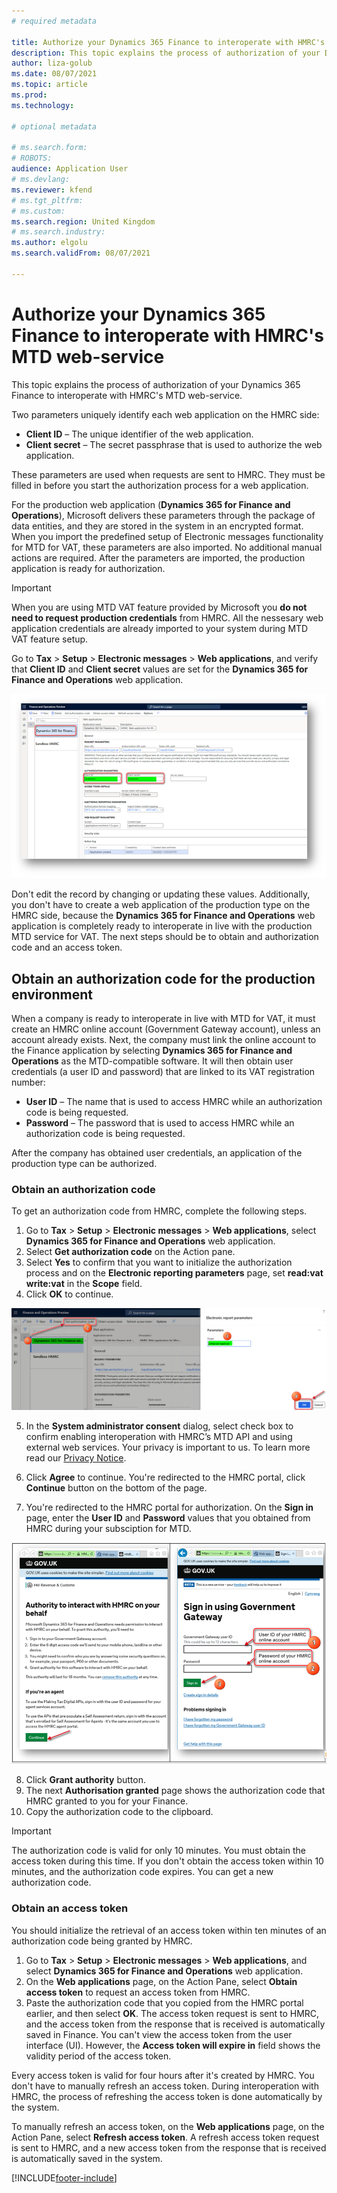 ```yaml
---
# required metadata

title: Authorize your Dynamics 365 Finance to interoperate with HMRC's MTD web-service
description: This topic explains the process of authorization of your Dynamics 365 Finance to interoperate with HMRC's MTD web-service.
author: liza-golub
ms.date: 08/07/2021
ms.topic: article
ms.prod: 
ms.technology: 

# optional metadata

# ms.search.form: 
# ROBOTS: 
audience: Application User
# ms.devlang: 
ms.reviewer: kfend
# ms.tgt_pltfrm: 
# ms.custom: 
ms.search.region: United Kingdom
# ms.search.industry: 
ms.author: elgolu
ms.search.validFrom: 08/07/2021

---
```


# Authorize your Dynamics 365 Finance to interoperate with HMRC's MTD web-service

This topic explains the process of authorization of your Dynamics 365 Finance to interoperate with HMRC's MTD web-service.

Two parameters uniquely identify each web application on the HMRC side:

- **Client ID** – The unique identifier of the web application.
- **Client secret** – The secret passphrase that is used to authorize the web application.

These parameters are used when requests are sent to HMRC. They must be filled in before you start the authorization process for a web application.

For the production web application (**Dynamics 365 for Finance and Operations**), Microsoft delivers these parameters through the package of data entities, 
and they are stored in the system in an encrypted format. When you import the predefined setup of Electronic messages functionality for MTD for VAT, 
these parameters are also imported. No additional manual actions are required. After the parameters are imported, the production application is ready for authorization.

> [!IMPORTANT]
> When you are using MTD VAT feature provided by Microsoft you **do not need to request production credentials** from HMRC. All the nessesary web application credentials are already imported to your system during MTD VAT feature setup.

Go to **Tax** \> **Setup** \> **Electronic messages** \> **Web applications**, and verify that **Client ID** and **Client secret** values are set for the **Dynamics 365 for Finance and Operations** web application.

![Web application credentials.](media/uk-mtd-prod-credentials.png)

Don't edit the record by changing or updating these values. Additionally, you don't have to create a web application of the production type on the HMRC side, because the **Dynamics 365 for Finance and Operations** web application is completely ready to interoperate in live with the production MTD service for VAT. The next steps should be to obtain and authorization code and an access token.

## Obtain an authorization code for the production environment

When a company is ready to interoperate in live with MTD for VAT, it must create an HMRC online account (Government Gateway account), unless an account already exists. Next, the company must link the online account to the Finance application by selecting **Dynamics 365 for Finance and Operations** as the MTD-compatible software. It will then obtain user credentials (a user ID and password) that are linked to its VAT registration number:

- **User ID** – The name that is used to access HMRC while an authorization code is being requested.
- **Password** – The password that is used to access HMRC while an authorization code is being requested.

After the company has obtained user credentials, an application of the production type can be authorized.

### Obtain an authorization code

To get an authorization code from HMRC, complete the following steps.

1. Go to **Tax** \> **Setup** \> **Electronic messages** \> **Web applications**, select **Dynamics 365 for Finance and Operations** web application. 
2. Select **Get authorization code** on the Action pane. 
3. Select **Yes** to confirm that you want to initialize the authorization process and on the **Electronic reporting parameters** page, set **read:vat write:vat** in the **Scope** field.
4. Click **OK** to continue.

![Getting an authorization code.](media/uk-mtd-get-authorization-code.png)

5. In the **System administrator consent** dialog, select check box to confirm enabling interoperation with HMRC’s MTD API and using external web services. Your privacy is important to us. To learn more read our [Privacy Notice](emea-gbr-mtd-vat-integration.md#privacy-notice).

6. Click **Agree** to continue. You're redirected to the HMRC portal, click **Continue** button on the bottom of the page.
7. You're redirected to the HMRC portal for authorization. On the **Sign in** page, enter the **User ID** and **Password** values that you obtained from HMRC during your subsciption for MTD.

![Signing in to the HMRC portal.](media/uk-mtd-hmrc-reg.png)

8. Click **Grant authority** button.
9. The next **Authorisation granted** page shows the authorization code that HMRC granted to you for your Finance. 
10. Copy the authorization code to the clipboard.

> [!IMPORTANT]
> The authorization code is valid for only 10 minutes. You must obtain the access token during this time. If you don't obtain the access token within 10 minutes, and the authorization code expires. You can get a new authorization code.

### Obtain an access token

You should initialize the retrieval of an access token within ten minutes of an authorization code being granted by HMRC.

1. Go to **Tax** \> **Setup** \> **Electronic messages** \> **Web applications**, and select **Dynamics 365 for Finance and Operations** web application. 
2. On the **Web applications** page, on the Action Pane, select **Obtain access token** to request an access token from HMRC. 
3. Paste the authorization code that you copied from the HMRC portal earlier, and then select **OK**. The access token request is sent to HMRC, and the access token from the response that is received is automatically saved in Finance. You can't view the access token from the user interface (UI). However, the **Access token will expire in** field shows the validity period of the access token.

Every access token is valid for four hours after it's created by HMRC. You don't have to manually refresh an access token. During interoperation with HMRC, the process of refreshing the access token is done automatically by the system.

To manually refresh an access token, on the **Web applications** page, on the Action Pane, select **Refresh access token**. A refresh access token request is sent to HMRC, and a new access token from the response that is received is automatically saved in the system.

[!INCLUDE[footer-include](../../includes/footer-banner.md)]

